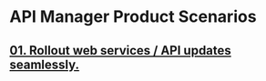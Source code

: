 # API Manager Product Scenarios

## [01. Rollout web services / API updates seamlessly.](https://github.com/wso2/product-apim/tree/product-scenarios/product-scenarios/1-api-updates-using-new-versions) 




